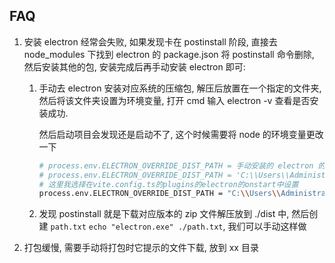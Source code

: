 ## FAQ

1. 安装 electron 经常会失败, 如果发现卡在 postinstall 阶段, 直接去 node_modules 下找到 electron 的 package.json 将 postinstall 命令删除, 然后安装其他的包, 安装完成后再手动安装 electron 即可:

   1. 手动去 electron 安装对应系统的压缩包, 解压后放置在一个指定的文件夹, 然后将该文件夹设置为环境变量, 打开 cmd 输入 electron -v 查看是否安装成功.

      然后启动项目会发现还是启动不了, 这个时候需要将 node 的环境变量更改一下

      ```bash
      # process.env.ELECTRON_OVERRIDE_DIST_PATH = 手动安装的 electron 的路径
      # process.env.ELECTRON_OVERRIDE_DIST_PATH = 'C:\\Users\\Administrator\\Downloads\\electron-v26.1.0-win32-x64'
      # 这里我选择在vite.config.ts的plugins的electron的onstart中设置
      process.env.ELECTRON_OVERRIDE_DIST_PATH = "C:\\Users\\Administrator\\Downloads\\electron-v26.1.0-win32-x64";
      ```

   2. 发现 postinstall 就是下载对应版本的 zip 文件解压放到 ./dist 中, 然后创建 `path.txt` `echo "electron.exe" ./path.txt`, 我们可以手动这样做

2. 打包缓慢, 需要手动将打包时它提示的文件下载, 放到 xx 目录
